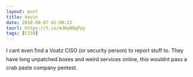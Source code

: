 ```yaml
---
layout: post
title: kevin
date: 2018-08-07 01:00:22
tourl: https://t.co/mJWyBQgFpy
tags: [CISO]
---
```

I cant even find a Voatz CISO (or security person) to report stuff to. They have long unpatched boxes and weird services online, this wouldnt pass a crab paste company pentest.